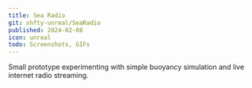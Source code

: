 ```yaml
---
title: Sea Radio
git: shfty-unreal/SeaRadio
published: 2024-02-08
icon: unreal
todo: Screenshots, GIFs
---
```


Small prototype experimenting with simple buoyancy simulation and live internet radio streaming.
